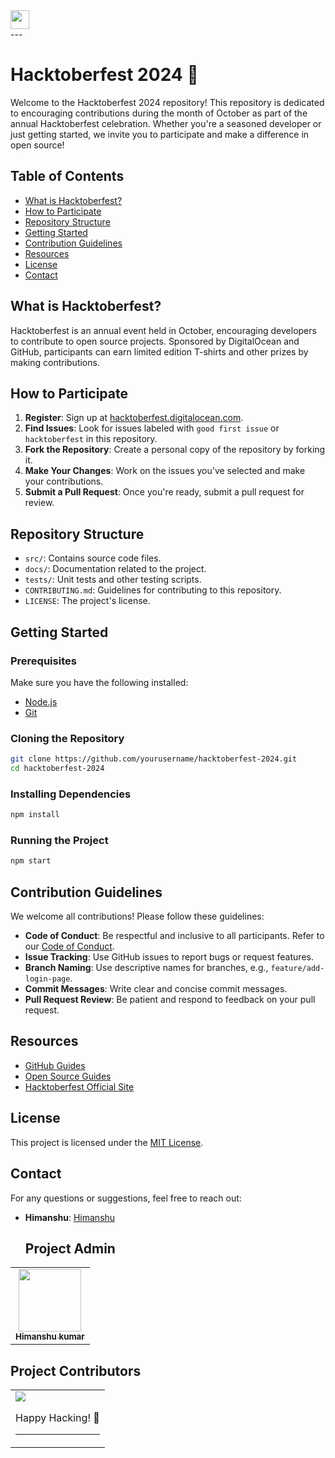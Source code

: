 <a href="https://github.com/Kushal997-das/Hacktoberfest-2024/">
  <img align='center' height="30" src="https://img.shields.io/badge/Hacktoberfest-2024-orange.svg?&style=for-the-badge&logo=KD&logoColor=blue" />
</a> <br>
---

# Hacktoberfest 2024 🎉

Welcome to the Hacktoberfest 2024 repository! This repository is dedicated to encouraging contributions during the month of October as part of the annual Hacktoberfest celebration. Whether you're a seasoned developer or just getting started, we invite you to participate and make a difference in open source!

## Table of Contents
- [What is Hacktoberfest?](#what-is-hacktoberfest)
- [How to Participate](#how-to-participate)
- [Repository Structure](#repository-structure)
- [Getting Started](#getting-started)
- [Contribution Guidelines](#contribution-guidelines)
- [Resources](#resources)
- [License](#license)
- [Contact](#contact)

## What is Hacktoberfest?
Hacktoberfest is an annual event held in October, encouraging developers to contribute to open source projects. Sponsored by DigitalOcean and GitHub, participants can earn limited edition T-shirts and other prizes by making contributions.

## How to Participate
1. **Register**: Sign up at [hacktoberfest.digitalocean.com](https://hacktoberfest.digitalocean.com).
2. **Find Issues**: Look for issues labeled with `good first issue` or `hacktoberfest` in this repository.
3. **Fork the Repository**: Create a personal copy of the repository by forking it.
4. **Make Your Changes**: Work on the issues you've selected and make your contributions.
5. **Submit a Pull Request**: Once you're ready, submit a pull request for review.

## Repository Structure
- `src/`: Contains source code files.
- `docs/`: Documentation related to the project.
- `tests/`: Unit tests and other testing scripts.
- `CONTRIBUTING.md`: Guidelines for contributing to this repository.
- `LICENSE`: The project's license.

## Getting Started
### Prerequisites
Make sure you have the following installed:
- [Node.js](https://nodejs.org/)
- [Git](https://git-scm.com/)

### Cloning the Repository
```bash
git clone https://github.com/yourusername/hacktoberfest-2024.git
cd hacktoberfest-2024
```

### Installing Dependencies
```bash
npm install
```

### Running the Project
```bash
npm start
```

## Contribution Guidelines
We welcome all contributions! Please follow these guidelines:
- **Code of Conduct**: Be respectful and inclusive to all participants. Refer to our [Code of Conduct](CODE_OF_CONDUCT.md).
- **Issue Tracking**: Use GitHub issues to report bugs or request features.
- **Branch Naming**: Use descriptive names for branches, e.g., `feature/add-login-page`.
- **Commit Messages**: Write clear and concise commit messages.
- **Pull Request Review**: Be patient and respond to feedback on your pull request.

## Resources
- [GitHub Guides](https://guides.github.com/)
- [Open Source Guides](https://opensource.guide/)
- [Hacktoberfest Official Site](https://hacktoberfest.digitalocean.com)

## License
This project is licensed under the [MIT License](LICENSE).

## Contact
For any questions or suggestions, feel free to reach out:
- **Himanshu**: [Himanshu](https://github.com/whitedevil9911)

  ## Project Admin

<table>
  <tr>
<td align="center"><a href="https://github.com/whitedevil9911"><img src="https://avatars.githubusercontent.com/u/132771107?v=4" width="100px;" alt=""/><br /><sub><b>Himanshu kumar</b></sub></a></td>
  </tr>
</table>

## Project Contributors
<table align="center">
<tr>
<td>
<a href="https://github.com/whitedevil9911/Hacktoberfest-2k24/graphs/contributors" align="center">
  <img src="https://contrib.rocks/image?repo=whitedevil9911/Hacktoberfest-2k24" /> 
</a>

Happy Hacking! 🎉

---
